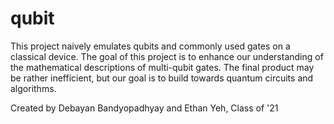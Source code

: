 # qubit

This project naively emulates qubits and commonly used gates on a classical device.
The goal of this project is to enhance our understanding of the mathematical descriptions of multi-qubit gates.
The final product may be rather inefficient, but our goal is to build towards quantum circuits and algorithms. 

Created by Debayan Bandyopadhyay and Ethan Yeh, Class of '21
